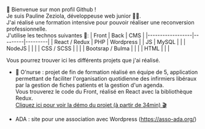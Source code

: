 👋 Bienvenue sur mon profil Github ! <br>
Je suis Pauline Zeziola, développeuse web junior :woman_technologist:. <br>
J'ai réalisé une formation intensive pour pouvoir réaliser une reconversion professionnelle. <br>
J'utilise les technos suivantes 👀: 
| Front            | Back    | CMS     |
|------------------|---------|---------|
| React / Redux    | PHP     | Wordpress |
| JS               |  MySQL  |  |
| NodeJS            |    |  |
| CSS / SCSS       |    |  |
| Bootsrap / Bulma |  |  |
| HTML             |     |  |

Vous pourrez trouver ici les différents projets que j'ai réalisé. 

- :syringe: O'nurse : projet de fin de formation réalisé en équipe de 5, application permettant de faciliter 
  l'organisation quotidienne des infirmiers libéraux par la gestion de fiches patients et la gestion d'un agenda. <br>
  Vous trouverez le code du Front, réalisé en React avec la bibliothèque Redux. <br>
  [Cliquez ici pour voir la démo du projet (à partir de 34min) :clapper:](https://www.youtube.com/watch?v=vfZ4V3Wco-Y&t=2052s)

- ADA : site pour une association avec Wordpress (https://asso-ada.org/)
